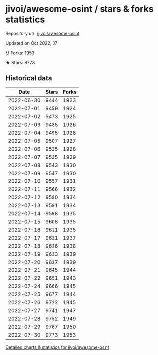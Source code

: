# jivoi/awesome-osint / stars & forks statistics

Repository url: [/jivoi/awesome-osint](https://github.com/jivoi/awesome-osint)

Updated on Oct 2022, 07

☋ Forks: 1953

★ Stars: 9773

## Historical data
| Date | Stars | Forks |
|------|-------|-------|
| 2022-06-30 | 9444 | 1923 | 
| 2022-07-01 | 9459 | 1924 | 
| 2022-07-02 | 9473 | 1925 | 
| 2022-07-03 | 9485 | 1926 | 
| 2022-07-04 | 9495 | 1928 | 
| 2022-07-05 | 9507 | 1927 | 
| 2022-07-06 | 9525 | 1928 | 
| 2022-07-07 | 9535 | 1929 | 
| 2022-07-08 | 9543 | 1930 | 
| 2022-07-09 | 9547 | 1930 | 
| 2022-07-10 | 9557 | 1931 | 
| 2022-07-11 | 9566 | 1932 | 
| 2022-07-12 | 9580 | 1934 | 
| 2022-07-13 | 9591 | 1934 | 
| 2022-07-14 | 9598 | 1935 | 
| 2022-07-15 | 9608 | 1935 | 
| 2022-07-16 | 9611 | 1935 | 
| 2022-07-17 | 9621 | 1937 | 
| 2022-07-18 | 9626 | 1938 | 
| 2022-07-19 | 9633 | 1939 | 
| 2022-07-20 | 9637 | 1939 | 
| 2022-07-21 | 9645 | 1944 | 
| 2022-07-22 | 9651 | 1943 | 
| 2022-07-24 | 9666 | 1945 | 
| 2022-07-25 | 9677 | 1944 | 
| 2022-07-26 | 9722 | 1945 | 
| 2022-07-27 | 9741 | 1947 | 
| 2022-07-28 | 9752 | 1949 | 
| 2022-07-29 | 9767 | 1950 | 
| 2022-07-30 | 9773 | 1953 | 


[Detailed charts & statistics for jivoi/awesome-osint](https://reviewgithub.com/rep/jivoi/awesome-osint)
